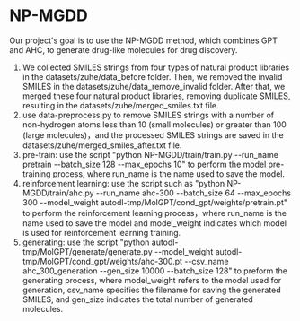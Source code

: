 # NP-MGDD
  Our project's goal is to use the NP-MGDD method, which combines GPT and AHC, to generate drug-like molecules for drug discovery.
  1. We collected SMILES strings from four types of natural product libraries in the datasets/zuhe/data_before folder. Then, we removed the invalid SMILES in the datasets/zuhe/data_remove_invalid folder. After that, we merged these four natural product libraries, removing duplicate SMILES, resulting in the datasets/zuhe/merged_smiles.txt file.
  2. use data-preprocess.py to remove SMILES strings with a number of non-hydrogen atoms less than 10 (small molecules) or greater than 100 (large molecules)，and the processed SMILES strings are saved in the datasets/zuhe/merged_smiles_after.txt file.
  3. pre-train: use the script "python NP-MGDD/train/train.py --run_name pretrain --batch_size 128 --max_epochs 10"  to perform the model pre-training process, where run_name is the name used to save the model.
  4. reinforcement learning: use the script such as "python NP-MGDD/train/ahc.py --run_name ahc-300 --batch_size 64 --max_epochs 300 --model_weight autodl-tmp/MolGPT/cond_gpt/weights/pretrain.pt" to perform the reinforcement learning process，where run_name is the name used to save the model and model_weight indicates which model is used for reinforcement learning training.
  5. generating: use the script "python autodl-tmp/MolGPT/generate/generate.py --model_weight autodl-tmp/MolGPT/cond_gpt/weights/ahc-300.pt --csv_name ahc_300_generation --gen_size 10000 --batch_size 128" to preform the generating process, where model_weight refers to the model used for generation, csv_name specifies the filename for saving the generated SMILES, and gen_size indicates the total number of generated molecules.
